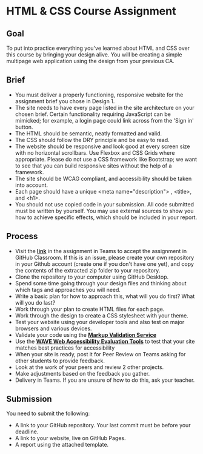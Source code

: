 # HTML & CSS Course Assignment

## Goal

To put into practice everything you've learned about HTML and CSS over this course by bringing your design alive. You will be creating a simple multipage web application using the design from your previous CA.

## Brief

- You must deliver a properly functioning, responsive website for the assignment brief you chose in Design 1.
- The site needs to have every page listed in the site architecture on your chosen brief. Certain functionality requiring JavaScript can be mimicked; for example, a login page could link across from the 'Sign in' button.
- The HTML should be semantic, neatly formatted and valid.
- The CSS should follow the DRY principle and be easy to read.
- The website should be responsive and look good at every screen size with no horizontal scrollbars. Use Flexbox and CSS Grids where appropriate. Please do not use a CSS framework like Bootstrap; we want to see that you can build responsive sites without the help of a framework.
- The site should be WCAG compliant, and accessibility should be taken into account.
- Each page should have a unique &lt;meta name="description"&gt; , &lt;title&gt;, and &lt;h1&gt;.
- You should not use copied code in your submission. All code submitted must be written by yourself. You may use external sources to show you how to achieve specific effects, which should be included in your report.

## Process

- Visit the <a href="https://classroom.github.com/a/mWRfivZL" target="_blank"><strong>link</strong></a> in the assignment in Teams to accept the assignment in GitHub Classroom. If this is an issue, please create your own repository in your Github account (create one if you don't have one yet), and copy the contents of the extracted zip folder to your repository.
- Clone the repository to your computer using GitHub Desktop.
- Spend some time going through your design files and thinking about which tags and approaches you will need.
- Write a basic plan for how to approach this, what will you do first? What will you do last?
- Work through your plan to create HTML files for each page.
- Work through the design to create a CSS stylesheet with your theme.
- Test your website using your developer tools and also test on major browsers and various devices.
- Validate your code using the <a href="https://validator.w3.org/" target="_blank"><strong>Markup Validation Service</strong></a>
- Use the <a href="https://wave.webaim.org/" target="_blank"><strong>WAVE Web Accessibility Evaluation Tools</strong></a> to test that your site matches best practices for accessibility
- When your site is ready, post it for Peer Review on Teams asking for other students to provide feedback.
- Look at the work of your peers and review 2 other projects.
- Make adjustments based on the feedback you gather.
- Delivery in Teams. If you are unsure of how to do this, ask your teacher.

## Submission

You need to submit the following:

- A link to your GitHub repository. Your last commit must be before your deadline.
- A link to your website, live on GitHub Pages.
- A report using the attached template.
